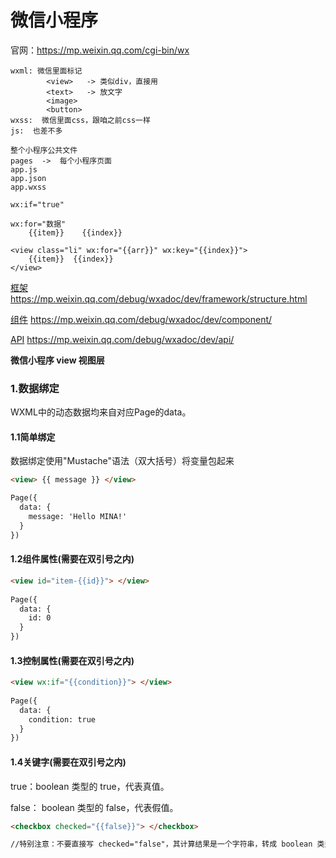 # 微信小程序


官网：https://mp.weixin.qq.com/cgi-bin/wx

```
wxml: 微信里面标记
		<view>   ->	类似div，直接用
		<text>   ->	放文字
		<image>
		<button>
wxss:  微信里面css，跟咱之前css一样
js:  也差不多

整个小程序公共文件
pages  ->  每个小程序页面
app.js
app.json
app.wxss
```
```
wx:if="true"

wx:for="数据"
	{{item}}	{{index}}

<view class="li" wx:for="{{arr}}" wx:key="{{index}}">
    {{item}}  {{index}}
</view>
```

[框架](https://mp.weixin.qq.com/debug/wxadoc/dev/framework/MINA.html)   https://mp.weixin.qq.com/debug/wxadoc/dev/framework/structure.html

[组件](https://mp.weixin.qq.com/debug/wxadoc/dev/component/)   https://mp.weixin.qq.com/debug/wxadoc/dev/component/

[API](https://mp.weixin.qq.com/debug/wxadoc/dev/api/)  https://mp.weixin.qq.com/debug/wxadoc/dev/api/



**微信小程序 view 视图层**

### **1.数据绑定**

WXML中的动态数据均来自对应Page的data。

#### 1.1简单绑定

数据绑定使用"Mustache"语法（双大括号）将变量包起来

```html
<view> {{ message }} </view>

Page({
  data: {
    message: 'Hello MINA!'
  }
})
```



#### 1.2组件属性(需要在双引号之内)

```html
<view id="item-{{id}}"> </view>
 
Page({
  data: {
    id: 0
  }
})
```



#### 1.3控制属性(需要在双引号之内)

```html
<view wx:if="{{condition}}"> </view>
 
Page({
  data: {
    condition: true
  }
})
```



#### 1.4关键字(需要在双引号之内)

true：boolean 类型的 true，代表真值。

false： boolean 类型的 false，代表假值。

```html
<checkbox checked="{{false}}"> </checkbox>

//特别注意：不要直接写 checked="false"，其计算结果是一个字符串，转成 boolean 类型后代表真值。
```







